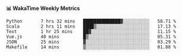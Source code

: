 **:bar_chart: WakaTime Weekly Metrics**

<!--START_SECTION:waka-->

```text
Python       7 hrs 32 mins   ██████████████▓░░░░░░░░░░   58.71 %
Scala        2 hrs 11 mins   ████▒░░░░░░░░░░░░░░░░░░░░   17.13 %
Text         1 hr 25 mins    ██▓░░░░░░░░░░░░░░░░░░░░░░   11.15 %
Vue.js       40 mins         █▒░░░░░░░░░░░░░░░░░░░░░░░   05.31 %
JSON         25 mins         ▓░░░░░░░░░░░░░░░░░░░░░░░░   03.29 %
Makefile     14 mins         ▒░░░░░░░░░░░░░░░░░░░░░░░░   01.88 %
```

<!--END_SECTION:waka-->
